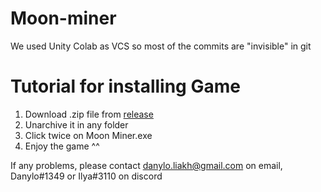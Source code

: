# Moon-miner


We used Unity Colab as VCS so most of the commits are "invisible" in git

# Tutorial for installing Game

1) Download .zip file from [release](https://github.com/DanielLyi/Moon-miner/releases/tag/0.0.1)
2) Unarchive it in any folder  
3) Click twice on Moon Miner.exe
4) Enjoy the game ^^

If any problems, please contact danylo.liakh@gmail.com on email, Danylo#1349 or Ilya#3110 on discord
